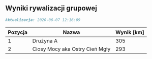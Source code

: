 ## Wyniki rywalizacji grupowej

```markdown
Aktualizacja: 2020-06-07 12:16:09
```

Pozycja | Nazwa | Wynik [km] |
------------ | -------------  | -------------
 1 |Drużyna A | 305 
 2 |Ciosy Mocy aka Ostry Cień Mgły | 293